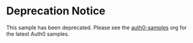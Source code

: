 # Deprecation Notice

This sample has been deprecated. Please see the [auth0-samples](https://github.com/auth0-samples) org for the latest Auth0 samples.
